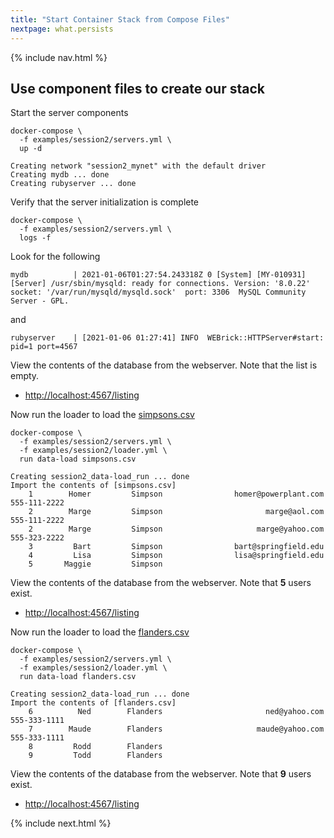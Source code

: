 ```yaml
---
title: "Start Container Stack from Compose Files"
nextpage: what.persists
---
```


{% include nav.html %}

## Use component files to create our stack

Start the server components
```
docker-compose \
  -f examples/session2/servers.yml \
  up -d
```

```output
Creating network "session2_mynet" with the default driver
Creating mydb ... done
Creating rubyserver ... done
```

Verify that the server initialization is complete
```
docker-compose \
  -f examples/session2/servers.yml \
  logs -f
```

Look for the following
```output
mydb          | 2021-01-06T01:27:54.243318Z 0 [System] [MY-010931] [Server] /usr/sbin/mysqld: ready for connections. Version: '8.0.22'  socket: '/var/run/mysqld/mysqld.sock'  port: 3306  MySQL Community Server - GPL.
```

and

```output
rubyserver    | [2021-01-06 01:27:41] INFO  WEBrick::HTTPServer#start: pid=1 port=4567
```

View the contents of the database from the webserver.  Note that the list is empty.
- [http://localhost:4567/listing](http://localhost:4567/listing)


Now run the loader to load the [simpsons.csv](https://github.com/CDLUC3/docker-tutorial/blob/main/examples/session2/simpsons.csv)

```
docker-compose \
  -f examples/session2/servers.yml \
  -f examples/session2/loader.yml \
  run data-load simpsons.csv
```

```output
Creating session2_data-load_run ... done
Import the contents of [simpsons.csv]
    1        Homer         Simpson                homer@powerplant.com  555-111-2222
    2        Marge         Simpson                       marge@aol.com  555-111-2222
    2        Marge         Simpson                     marge@yahoo.com  555-323-2222
    3         Bart         Simpson                bart@springfield.edu            
    4         Lisa         Simpson                lisa@springfield.edu            
    5       Maggie         Simpson                                                
```

View the contents of the database from the webserver.  Note that **5** users exist.
- [http://localhost:4567/listing](http://localhost:4567/listing)

Now run the loader to load the [flanders.csv](https://github.com/CDLUC3/docker-tutorial/blob/main/examples/session2/flanders.csv)

```
docker-compose \
  -f examples/session2/servers.yml \
  -f examples/session2/loader.yml \
  run data-load flanders.csv
```

```output
Creating session2_data-load_run ... done
Import the contents of [flanders.csv]
    6          Ned        Flanders                       ned@yahoo.com  555-333-1111
    7        Maude        Flanders                     maude@yahoo.com  555-333-1111
    8         Rodd        Flanders                                                
    9         Todd        Flanders        
```

View the contents of the database from the webserver.  Note that **9** users exist.
- [http://localhost:4567/listing](http://localhost:4567/listing)


{% include next.html %}